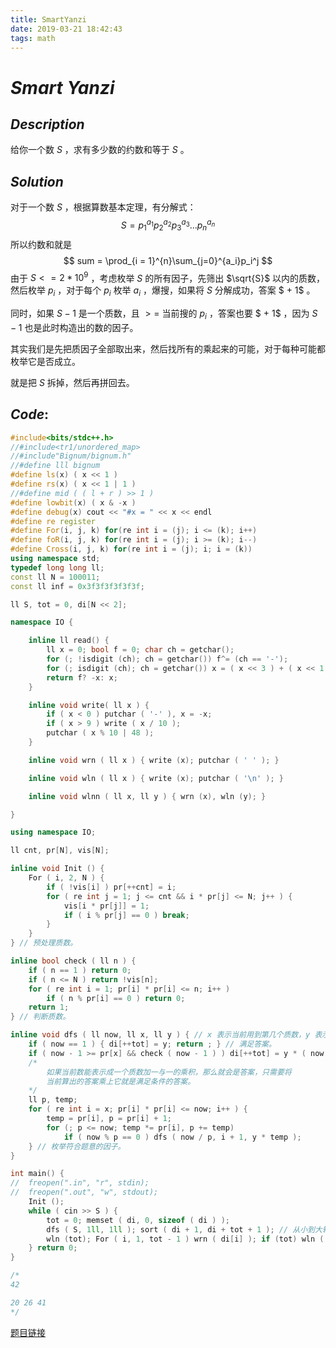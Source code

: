 ```yaml
---
title: SmartYanzi
date: 2019-03-21 18:42:43
tags: math
---
```


# $Smart$ $Yanzi$

## $Description$  

给你一个数 $S$ ，求有多少数的约数和等于 $S$ 。

## $Solution$

对于一个数 $S$ ，根据算数基本定理，有分解式：
$$
S = p_1^{a_1}p_2^{a_2}p_3^{a_3}...p_n^{a_n}
$$
所以约数和就是
$$
sum = \prod_{i = 1}^{n}\sum_{j=0}^{a_i}p_i^j
$$
由于 $S<=2*10^9$ ，考虑枚举 $S$ 的所有因子，先筛出 $\sqrt{S}$ 以内的质数，然后枚举 $p_i$ ，对于每个 $p_i$ 枚举 $a_i$ ，爆搜，如果将 $S$ 分解成功，答案 $ + 1$ 。

同时，如果 $S - 1$ 是一个质数，且 $>=$ 当前搜的 $p_i$ ，答案也要 $ + 1$ ，因为 $S - 1$ 也是此时构造出的数的因子。

其实我们是先把质因子全部取出来，然后找所有的乘起来的可能，对于每种可能都枚举它是否成立。

就是把 $S$ 拆掉，然后再拼回去。

## $Code:$

```cpp
#include<bits/stdc++.h>
//#include<tr1/unordered_map>
//#include"Bignum/bignum.h"
//#define lll bignum
#define ls(x) ( x << 1 )
#define rs(x) ( x << 1 | 1 )
//#define mid ( ( l + r ) >> 1 )
#define lowbit(x) ( x & -x )
#define debug(x) cout << "#x = " << x << endl
#define re register
#define For(i, j, k) for(re int i = (j); i <= (k); i++)
#define foR(i, j, k) for(re int i = (j); i >= (k); i--)
#define Cross(i, j, k) for(re int i = (j); i; i = (k))
using namespace std;
typedef long long ll;
const ll N = 100011;
const ll inf = 0x3f3f3f3f3f3f;

ll S, tot = 0, di[N << 2];

namespace IO {

    inline ll read() {
        ll x = 0; bool f = 0; char ch = getchar();
        for (; !isdigit (ch); ch = getchar()) f^= (ch == '-');
        for (; isdigit (ch); ch = getchar()) x = ( x << 3 ) + ( x << 1 ) + ( ch ^ 48 );
        return f? -x: x;
    }

    inline void write( ll x ) {
        if ( x < 0 ) putchar ( '-' ), x = -x;
        if ( x > 9 ) write ( x / 10 );
        putchar ( x % 10 | 48 );
    }

    inline void wrn ( ll x ) { write (x); putchar ( ' ' ); }

    inline void wln ( ll x ) { write (x); putchar ( '\n' ); }

    inline void wlnn ( ll x, ll y ) { wrn (x), wln (y); }

}

using namespace IO;

ll cnt, pr[N], vis[N];

inline void Init () {
    For ( i, 2, N ) {
        if ( !vis[i] ) pr[++cnt] = i;
        for ( re int j = 1; j <= cnt && i * pr[j] <= N; j++ ) {
            vis[i * pr[j]] = 1;
            if ( i % pr[j] == 0 ) break;
        }
    }
} // 预处理质数。 

inline bool check ( ll n ) {
    if ( n == 1 ) return 0;
    if ( n <= N ) return !vis[n];
    for ( re int i = 1; pr[i] * pr[i] <= n; i++ )
        if ( n % pr[i] == 0 ) return 0;
    return 1;
} // 判断质数。 

inline void dfs ( ll now, ll x, ll y ) { // x 表示当前用到第几个质数，y 表示当前搜出的数。
    if ( now == 1 ) { di[++tot] = y; return ; } // 满足答案。
    if ( now - 1 >= pr[x] && check ( now - 1 ) ) di[++tot] = y * ( now - 1 );
    /* 
        如果当前数能表示成一个质数加一与一的乘积，那么就会是答案，只需要将
        当前算出的答案乘上它就是满足条件的答案。
    */ 
    ll p, temp;
    for ( re int i = x; pr[i] * pr[i] <= now; i++ ) {
        temp = pr[i], p = pr[i] + 1;
        for (; p <= now; temp *= pr[i], p += temp)
            if ( now % p == 0 ) dfs ( now / p, i + 1, y * temp );
    } // 枚举符合题意的因子。
}

int main() {
//  freopen(".in", "r", stdin);
//  freopen(".out", "w", stdout);
    Init ();
    while ( cin >> S ) {
        tot = 0; memset ( di, 0, sizeof ( di ) );
        dfs ( S, 1ll, 1ll ); sort ( di + 1, di + tot + 1 ); // 从小到大输出。 
        wln (tot); For ( i, 1, tot - 1 ) wrn ( di[i] ); if (tot) wln ( di[tot] );
    } return 0;
}

/*
42

20 26 41
*/

```



[题目链接](https://www.luogu.org/problemnew/show/P4397)